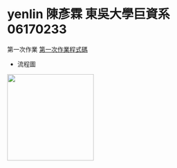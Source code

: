 # yenlin 陳彥霖 東吳大學巨資系 06170233
第一次作業
[第一次作業程式碼](https://github.com/yen880405/yenlin/blob/master/homework/quicksort.ipynb)
![]()
* 流程圖
<img src='https://github.com/yen880405/yenlin/blob/master/homework/image/quick.jpg' height=200 weight =200>
